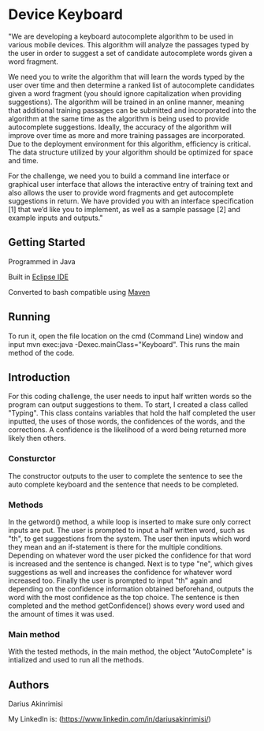 # Device Keyboard 

"We are developing a keyboard autocomplete algorithm to be used in various mobile devices. This algorithm will analyze the passages typed by the user in order to suggest a set of candidate autocomplete words given a word fragment.

We need you to write the algorithm that will learn the words typed by the user over time and then determine a ranked list of autocomplete candidates given a word fragment (you should ignore capitalization when providing suggestions). The algorithm will be trained in an online manner, meaning that additional training passages can be submitted and incorporated into the algorithm at the same time as the algorithm is being used to provide autocomplete suggestions. Ideally, the accuracy of the algorithm will improve over time as more and more training passages are incorporated. Due to the deployment environment for this algorithm, efficiency is critical. The data structure utilized by your algorithm should be optimized for space and time.

For the challenge, we need you to build a command line interface or graphical user interface that allows the interactive entry of training text and also allows the user to provide word fragments and get autocomplete suggestions in return. We have provided you with an interface specification [1] that we’d like you to implement, as well as a sample passage [2] and example inputs and outputs."

## Getting Started
Programmed in Java

Built in [Eclipse IDE](https://www.eclipse.org/ide/)

Converted to bash compatible using [Maven](https://maven.apache.org/)

## Running

To run it, open the file location on the cmd (Command Line) window and input mvn exec:java -Dexec.mainClass="Keyboard". This runs the main method of the code.


## Introduction

For this coding challenge, the user needs to input half written words so the program can output suggestions to them. To start, I created a class called "Typing". This class contains variables that hold the half completed the user  inputted, the uses of those words, the confidences of the words, and the corrections. A confidence is the likelihood of a word being returned more likely then others.

### Consturctor
The constructor outputs to the user to complete the sentence to see the auto complete keyboard and the sentence that needs to be completed. 

### Methods
In the getword() method, a while loop is inserted to make sure only correct inputs are put. The user is prompted to input a half written word, such as "th", to get suggestions from the system. The user then inputs which word they mean and an if-statement is there for the multiple conditions. Depending on whatever word the user picked the confidence for that word is increased and the sentence is changed. Next is to type "ne", which gives suggestions as well and increases the confidence for whatever word increased too. Finally the user is prompted to input "th" again and depending on the confidence information obtained beforehand, outputs the word with the most confidence as the top choice. The sentence is then completed and the method getConfidence() shows every word used and the amount of times it was used. 

### Main method
With the tested methods, in the main method, the object "AutoComplete" is intialized and used to run all the methods. 


## Authors

Darius Akinrimisi

My LinkedIn is: (https://www.linkedin.com/in/dariusakinrimisi/)
